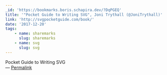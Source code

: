 ```yaml
---
_id: 'https://bookmarks.boris.schapira.dev/?DqPGEQ'
title: '"Pocket Guide to Writing SVG", Joni Trythall (@JoniTrythall)'
link: 'http://svgpocketguide.com/book/'
date: '2017-12-20'
tags:
    - name: sharemarks
      slug: sharemarks
    - name: svg
      slug: svg
---
```


Pocket Guide to Writing SVG <br>&#8212;
<a href="https://bookmarks.boris.schapira.dev/?DqPGEQ" title="Permalink">Permalink</a>
